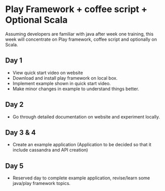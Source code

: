 # Play Framework + coffee script + Optional Scala

Assuming developers are familiar with java after week one training, this week will concentrate on Play framework, coffee script and optionally on Scala.

## Day 1

- View quick start video on website
- Download and install play framework on local box.
- Implement example shown in quick start video.
- Make minor changes in example to understand things better.

## Day 2

- Go through detailed documentation on website and experiment locally.

## Day 3 & 4

- Create an example application (Application to be decided so that it include cassandra and API creation)

## Day 5

- Reserved day to complete example application, revise/learn some java/play framework topics.
